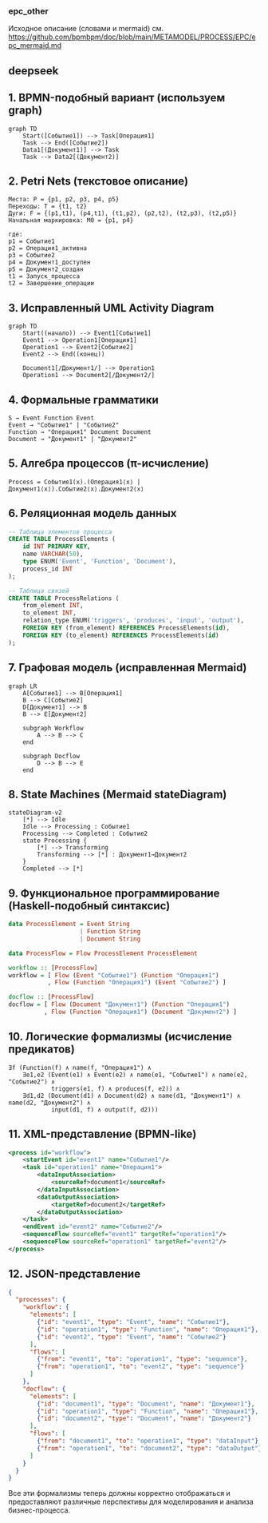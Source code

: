### epc_other

Исходное описание (словами и mermaid) см. https://github.com/bpmbpm/doc/blob/main/METAMODEL/PROCESS/EPC/epc_mermaid.md

## deepseek
## 1. **BPMN-подобный вариант (используем graph)**
```mermaid
graph TD
    Start([Событие1]) --> Task[Операция1]
    Task --> End([Событие2])
    Data1[(Документ1)] --> Task
    Task --> Data2[(Документ2)]
```

## 2. **Petri Nets (текстовое описание)**
```
Места: P = {p1, p2, p3, p4, p5}
Переходы: T = {t1, t2}
Дуги: F = {(p1,t1), (p4,t1), (t1,p2), (p2,t2), (t2,p3), (t2,p5)}
Начальная маркировка: M0 = {p1, p4}

где:
p1 = Событие1
p2 = Операция1_активна  
p3 = Событие2
p4 = Документ1_доступен
p5 = Документ2_создан
t1 = Запуск_процесса
t2 = Завершение_операции
```

## 3. **Исправленный UML Activity Diagram**
```mermaid
graph TD
    Start((начало)) --> Event1[Событие1]
    Event1 --> Operation1[Операция1]
    Operation1 --> Event2[Событие2]
    Event2 --> End((конец))
    
    Document1[/Документ1/] --> Operation1
    Operation1 --> Document2[/Документ2/]
```

## 4. **Формальные грамматики**
```
S → Event Function Event
Event → "Событие1" | "Событие2"
Function → "Операция1" Document Document
Document → "Документ1" | "Документ2"
```

## 5. **Алгебра процессов (π-исчисление)**
```
Process = Событие1(x).(Операция1⟨x⟩ | Документ1⟨x⟩).Событие2⟨x⟩.Документ2⟨x⟩
```

## 6. **Реляционная модель данных**
```sql
-- Таблица элементов процесса
CREATE TABLE ProcessElements (
    id INT PRIMARY KEY,
    name VARCHAR(50),
    type ENUM('Event', 'Function', 'Document'),
    process_id INT
);

-- Таблица связей
CREATE TABLE ProcessRelations (
    from_element INT,
    to_element INT,
    relation_type ENUM('triggers', 'produces', 'input', 'output'),
    FOREIGN KEY (from_element) REFERENCES ProcessElements(id),
    FOREIGN KEY (to_element) REFERENCES ProcessElements(id)
);
```

## 7. **Графовая модель (исправленная Mermaid)**
```mermaid
graph LR
    A[Событие1] --> B[Операция1]
    B --> C[Событие2]
    D[Документ1] --> B
    B --> E[Документ2]
    
    subgraph Workflow
        A --> B --> C
    end
    
    subgraph Docflow
        D --> B --> E
    end
```

## 8. **State Machines (Mermaid stateDiagram)**
```mermaid
stateDiagram-v2
    [*] --> Idle
    Idle --> Processing : Событие1
    Processing --> Completed : Событие2
    state Processing {
        [*] --> Transforming
        Transforming --> [*] : Документ1→Документ2
    }
    Completed --> [*]
```

## 9. **Функциональное программирование (Haskell-подобный синтаксис)**
```haskell
data ProcessElement = Event String 
                    | Function String 
                    | Document String

data ProcessFlow = Flow ProcessElement ProcessElement

workflow :: [ProcessFlow]
workflow = [ Flow (Event "Событие1") (Function "Операция1")
           , Flow (Function "Операция1") (Event "Событие2") ]

docflow :: [ProcessFlow]  
docflow = [ Flow (Document "Документ1") (Function "Операция1")
          , Flow (Function "Операция1") (Document "Документ2") ]
```

## 10. **Логические формализмы (исчисление предикатов)**
```
∃f (Function(f) ∧ name(f, "Операция1") ∧
    ∃e1,e2 (Event(e1) ∧ Event(e2) ∧ name(e1, "Событие1") ∧ name(e2, "Событие2") ∧
            triggers(e1, f) ∧ produces(f, e2)) ∧
    ∃d1,d2 (Document(d1) ∧ Document(d2) ∧ name(d1, "Документ1") ∧ name(d2, "Документ2") ∧
            input(d1, f) ∧ output(f, d2)))
```

## 11. **XML-представление (BPMN-like)**
```xml
<process id="workflow">
    <startEvent id="event1" name="Событие1"/>
    <task id="operation1" name="Операция1">
        <dataInputAssociation>
            <sourceRef>document1</sourceRef>
        </dataInputAssociation>
        <dataOutputAssociation>
            <targetRef>document2</targetRef>
        </dataOutputAssociation>
    </task>
    <endEvent id="event2" name="Событие2"/>
    <sequenceFlow sourceRef="event1" targetRef="operation1"/>
    <sequenceFlow sourceRef="operation1" targetRef="event2"/>
</process>
```

## 12. **JSON-представление**
```json
{
  "processes": {
    "workflow": {
      "elements": [
        {"id": "event1", "type": "Event", "name": "Событие1"},
        {"id": "operation1", "type": "Function", "name": "Операция1"},
        {"id": "event2", "type": "Event", "name": "Событие2"}
      ],
      "flows": [
        {"from": "event1", "to": "operation1", "type": "sequence"},
        {"from": "operation1", "to": "event2", "type": "sequence"}
      ]
    },
    "docflow": {
      "elements": [
        {"id": "document1", "type": "Document", "name": "Документ1"},
        {"id": "operation1", "type": "Function", "name": "Операция1"},
        {"id": "document2", "type": "Document", "name": "Документ2"}
      ],
      "flows": [
        {"from": "document1", "to": "operation1", "type": "dataInput"},
        {"from": "operation1", "to": "document2", "type": "dataOutput"}
      ]
    }
  }
}
```

Все эти формализмы теперь должны корректно отображаться и предоставляют различные перспективы для моделирования и анализа бизнес-процесса.
